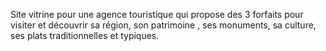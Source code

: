 Site vitrine pour une agence touristique qui propose des 3 forfaits pour visiter et découvrir sa région, son patrimoine , ses monuments, sa culture, ses plats traditionnelles et typiques.
